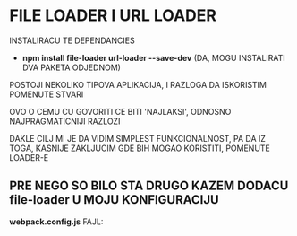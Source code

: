 # FILE LOADER I URL LOADER

INSTALIRACU TE DEPENDANCIES

- **npm install file-loader url-loader --save-dev** (DA, MOGU INSTALIRATI DVA PAKETA ODJEDNOM)

POSTOJI NEKOLIKO TIPOVA APLIKACIJA, I RAZLOGA DA ISKORISTIM POMENUTE STVARI

OVO O CEMU CU GOVORITI CE BITI 'NAJLAKSI', ODNOSNO NAJPRAGMATICNIJI RAZLOZI

DAKLE CILJ MI JE DA VIDIM SIMPLEST FUNKCIONALNOST, PA DA IZ TOGA, KASNIJE ZAKLJUCIM GDE BIH MOGAO KORISTITI, POMENUTE LOADER-E

## PRE NEGO SO BILO STA DRUGO KAZEM DODACU file-loader U MOJU KONFIGURACIJU

**webpack.config.js** FAJL:

```javascript

```